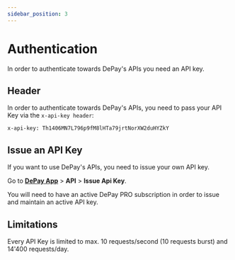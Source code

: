 ```yaml
---
sidebar_position: 3
---
```


# Authentication

In order to authenticate towards DePay's APIs you need an API key.

## Header

In order to authenticate towards DePay's APIs, you need to pass your API Key via the `x-api-key header`:

```
x-api-key: Th1406MN7L796p9fM8lHTa79jrtNorXW2duHYZkY
```

## Issue an API Key

If you want to use DePay's APIs, you need to issue your own API key.

Go to **[DePay App](https://app.depay.com)** > **API** > **Issue Api Key**.

You will need to have an active DePay PRO subscription in order to issue and maintain an active API key.

## Limitations

Every API Key is limited to max. 10 requests/second (10 requests burst) and 14'400 requests/day.
